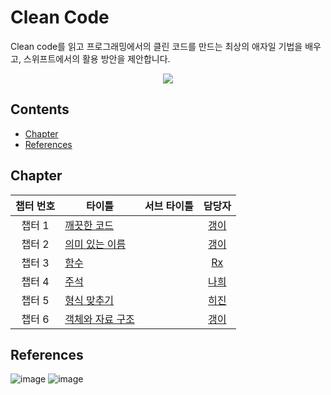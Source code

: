 # Clean Code

Clean code를 읽고 프로그래밍에서의 클린 코드를 만드는 최상의 애자일 기법을 배우고, 스위프트에서의 활용 방안을 제안합니다.

<p align="center">
  <img src="https://image.aladin.co.kr/product/3408/36/cover500/8966260950_2.jpg" />
</p>

## Contents

- [Chapter](#Chapter)
- [References](#References)

## Chapter

| 챕터 번호 | <center>타이틀</center>                          | <center>서브 타이틀</center> |      담당자       |
| :-------: | ------------------------------------------------ | ---------------------------- | :---------------: |
|  챕터 1   | [깨끗한 코드](1장_깨끗한_코드/chapter1.md)       |                              |  [갱이][gaeng2y]  |
|  챕터 2   | [의미 있는 이름](2장_의미_있는_이름/chapter2.md) |                              |  [갱이][gaeng2y]  |
|  챕터 3   | [함수](3장_함수/chapter3.md)                     |                              |  [Rx][kangddong]  |
|  챕터 4   | [주석](4장_주석/chapter4.md)                     |                              |   [나희][nahee]   |
|  챕터 5   | [형식 맞추기](5장_형식_맞추기/chapter5.md)       |                              | [히진][heejin] |
|  챕터 6   | [객체와 자료 구조](6장_객체와_자료_구조/chapter6.md)       |                              | [갱이][gaeng2y] |

## References

![image](https://user-images.githubusercontent.com/48209839/197956570-f12f9f03-e53f-4797-8417-0f3b363a1606.png) ![image](https://user-images.githubusercontent.com/48209839/197956642-1b386afb-0059-48d1-bf5d-b95003fcd1ad.png)

[gaeng2y]: https://github.com/gaeng2y
[nahee]: https://github.com/k-nh
[heejin]: https://github.com/heejin342
[kangddong]: https://github.com/kangddong
